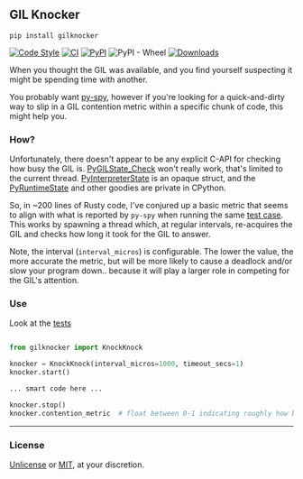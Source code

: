 ## GIL Knocker


`pip install gilknocker`


[![Code Style](https://img.shields.io/badge/code%20style-black-000000.svg)](https://github.com/python/black)
[![CI](https://github.com/milesgranger/gilknocker/actions/workflows/CI.yml/badge.svg?branch=main)](https://github.com/milesgranger/gilknocker/actions/workflows/CI.yml)
[![PyPI](https://img.shields.io/pypi/v/gilknocker.svg)](https://pypi.org/project/gilknocker)
![PyPI - Wheel](https://img.shields.io/pypi/wheel/gilknocker)
[![Downloads](https://pepy.tech/badge/gilknocker/month)](https://pepy.tech/project/gilknocker)


When you thought the GIL was available, and you find yourself suspecting it might be spending time
with another. 

You probably want [py-spy](https://github.com/benfred/py-spy), however if you're
looking for a quick-and-dirty way to slip in a GIL contention metric within a specific
chunk of code, this might help you.

### How?

Unfortunately, there doesn't appear to be any explicit C-API for checking how busy
the GIL is. [PyGILState_Check](https://docs.python.org/3/c-api/init.html#c.PyGILState_Check) 
won't really work, that's limited to the current thread. 
[PyInterpreterState](https://docs.python.org/3/c-api/init.html#c.PyGILState_Check) 
is an opaque struct, and the [PyRuntimeState](https://github.com/python/cpython/blob/main/Include/internal/pycore_pystate.h)
and other goodies are private in CPython.

So, in ~200 lines of Rusty code, I've conjured up a basic metric that seems 
to align with what is reported by `py-spy` when running the same [test case](./tests/test_knockknock.py).
This works by spawning a thread which, at regular intervals, re-acquires the GIL and checks 
how long it took for the GIL to answer.

Note, the interval (`interval_micros`) is configurable. The lower the value, the 
more accurate the metric, but will be more likely to cause a deadlock and/or slow your
program down.. because it will play a larger role in competing for the GIL's attention.

### Use

Look at the [tests](./tests)

```python

from gilknocker import KnockKnock

knocker = KnockKnock(interval_micros=1000, timeout_secs=1)
knocker.start()

... smart code here ...

knocker.stop()
knocker.contention_metric  # float between 0-1 indicating roughly how busy the GIL was.
```

---

### License

[Unlicense](LICENSE) or [MIT](LICENSE-MIT), at your discretion.
